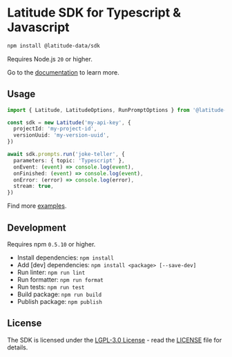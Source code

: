 # Latitude SDK for Typescript & Javascript

```sh
npm install @latitude-data/sdk
```

Requires Node.js `20` or higher.

Go to the [documentation](https://docs.latitude.so/guides/sdk/typescript) to learn more.

## Usage

```typescript
import { Latitude, LatitudeOptions, RunPromptOptions } from '@latitude-data/sdk'

const sdk = new Latitude('my-api-key', {
  projectId: 'my-project-id',
  versionUuid: 'my-version-uuid',
})

await sdk.prompts.run('joke-teller', {
  parameters: { topic: 'Typescript' },
  onEvent: (event) => console.log(event),
  onFinished: (event) => console.log(event),
  onError: (error) => console.log(error),
  stream: true,
})
```

Find more [examples](https://github.com/latitude-dev/latitude-llm/tree/main/examples/sdks/typescript).

## Development

Requires npm `0.5.10` or higher.

- Install dependencies: `npm install`
- Add [dev] dependencies: `npm install <package> [--save-dev]`
- Run linter: `npm run lint`
- Run formatter: `npm run format`
- Run tests: `npm run test`
- Build package: `npm run build`
- Publish package: `npm publish`

## License

The SDK is licensed under the [LGPL-3.0 License](https://opensource.org/licenses/LGPL-3.0) - read the [LICENSE](/LICENSE) file for details.
